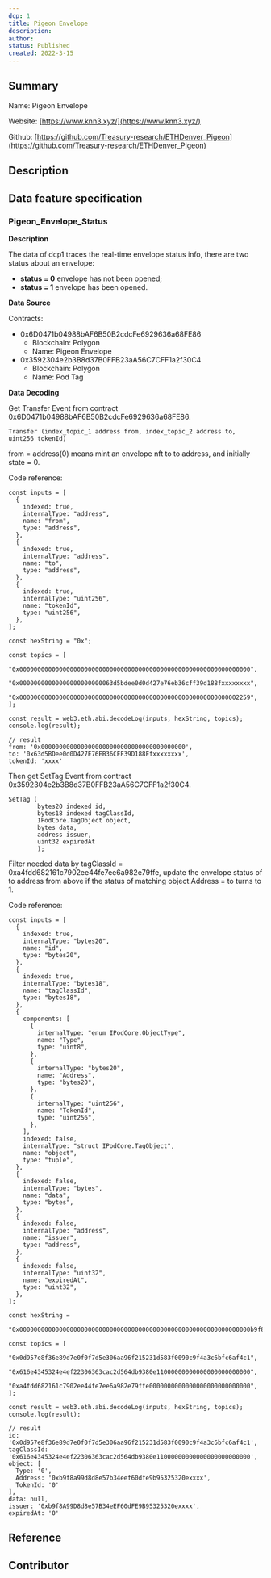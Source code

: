 ```yaml
---
dcp: 1
title: Pigeon Envelope
description: 
author: 
status: Published
created: 2022-3-15
---
```


## Summary

Name: Pigeon Envelope

Website: [https://www.knn3.xyz/](https://www.knn3.xyz/)

Github:  [https://github.com/Treasury-research/ETHDenver_Pigeon](https://github.com/Treasury-research/ETHDenver_Pigeon)

## Description

## Data feature specification

### Pigeon_Envelope_Status

**Description**

The data of dcp1 traces the real-time envelope status info, there are two status about an envelope:

- **status = 0** envelope has not been opened;
- **status = 1** envelope has been opened.

**Data Source**

Contracts: 

- 0x6D0471b04988bAF6B50B2cdcFe6929636a68FE86
    - Blockchain: Polygon
    - Name: Pigeon Envelope
- 0x3592304e2b3B8d37B0FFB23aA56C7CFF1a2f30C4
    - Blockchain: Polygon
    - Name: Pod Tag

**Data Decoding**

Get Transfer Event from contract 0x6D0471b04988bAF6B50B2cdcFe6929636a68FE86.

```
Transfer (index_topic_1 address from, index_topic_2 address to, uint256 tokenId)
```

from = address(0) means mint an envelope nft to to address, and initially state = 0.

Code reference:

```
const inputs = [
  {
    indexed: true,
    internalType: "address",
    name: "from",
    type: "address",
  },
  {
    indexed: true,
    internalType: "address",
    name: "to",
    type: "address",
  },
  {
    indexed: true,
    internalType: "uint256",
    name: "tokenId",
    type: "uint256",
  },
];

const hexString = "0x";

const topics = [
  "0x0000000000000000000000000000000000000000000000000000000000000000",
  "0x00000000000000000000000063d5bdee0d0d427e76eb36cff39d188fxxxxxxxx",
  "0x0000000000000000000000000000000000000000000000000000000000002259",
];

const result = web3.eth.abi.decodeLog(inputs, hexString, topics);
console.log(result);

// result 
from: '0x0000000000000000000000000000000000000000',
to: '0x63d5BDee0d0D427E76EB36CFF39D188Ffxxxxxxxx',
tokenId: 'xxxx'
```

Then get SetTag Event from contract 0x3592304e2b3B8d37B0FFB23aA56C7CFF1a2f30C4.

```
SetTag (
        bytes20 indexed id,
        bytes18 indexed tagClassId,
        IPodCore.TagObject object,
        bytes data,
        address issuer,
        uint32 expiredAt
	    );
```

Filter needed data by tagClassId = 0xa4fdd682161c7902ee44fe7ee6a982e79ffe, update the envelope status of to address from above if the status of matching object.Address = to turns to 1.

Code reference:

```
const inputs = [
  {
    indexed: true,
    internalType: "bytes20",
    name: "id",
    type: "bytes20",
  },
  {
    indexed: true,
    internalType: "bytes18",
    name: "tagClassId",
    type: "bytes18",
  },
  {
    components: [
      {
        internalType: "enum IPodCore.ObjectType",
        name: "Type",
        type: "uint8",
      },
      {
        internalType: "bytes20",
        name: "Address",
        type: "bytes20",
      },
      {
        internalType: "uint256",
        name: "TokenId",
        type: "uint256",
      },
    ],
    indexed: false,
    internalType: "struct IPodCore.TagObject",
    name: "object",
    type: "tuple",
  },
  {
    indexed: false,
    internalType: "bytes",
    name: "data",
    type: "bytes",
  },
  {
    indexed: false,
    internalType: "address",
    name: "issuer",
    type: "address",
  },
  {
    indexed: false,
    internalType: "uint32",
    name: "expiredAt",
    type: "uint32",
  },
];

const hexString =
  "0x0000000000000000000000000000000000000000000000000000000000000000b9f8a99d8d8e57b34eef60dfe9b95325320e9988000000000000000000000000000000000000000000000000000000000000000000000000000000000000000000000000000000000000000000000000000000000000000000000000000000c0000000000000000000000000b9f8a99d8d8e57b34eef60dfe9b95325320e998800000000000000000000000000000000000000000000000000000000000000000000000000000000000000000000000000000000000000000000000000000000";

const topics = [
  "0x0d957e8f36e89d7e0f0f7d5e306aa96f215231d583f0090c9f4a3c6bfc6af4c1",
  "0x616e4345324e4ef22306363cac2d564db9380e11000000000000000000000000",
  "0xa4fdd682161c7902ee44fe7ee6a982e79ffe0000000000000000000000000000",
];

const result = web3.eth.abi.decodeLog(inputs, hexString, topics);
console.log(result);

// result
id: '0x0d957e8f36e89d7e0f0f7d5e306aa96f215231d583f0090c9f4a3c6bfc6af4c1',
tagClassId: '0x616e4345324e4ef22306363cac2d564db9380e11000000000000000000000000',
object: [
  Type: '0',
  Address: '0xb9f8a99d8d8e57b34eef60dfe9b95325320exxxx',
  TokenId: '0'
],
data: null,
issuer: '0xb9f8A99D8d8e57B34eEF60dFE9B95325320exxxx',
expiredAt: '0'
```

## Reference

## Contributor